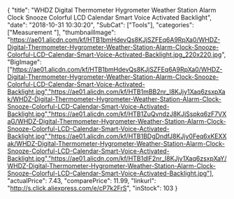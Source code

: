 {
	"title": "WHDZ Digital Thermometer Hygrometer Weather Station Alarm Clock Snooze Colorful LCD Calendar Smart Voice Activated Backlight",
	"date": "2018-10-31 10:30:20",
	"SubCat": ["Tools"],
	"categories": ["Measurement "],
	"thumbnailImage": "https://ae01.alicdn.com/kf/HTB1bmHdevQs8KJjSZFEq6A9RpXa0/WHDZ-Digital-Thermometer-Hygrometer-Weather-Station-Alarm-Clock-Snooze-Colorful-LCD-Calendar-Smart-Voice-Activated-Backlight.jpg_220x220.jpg",
	"BigImage": ["https://ae01.alicdn.com/kf/HTB1bmHdevQs8KJjSZFEq6A9RpXa0/WHDZ-Digital-Thermometer-Hygrometer-Weather-Station-Alarm-Clock-Snooze-Colorful-LCD-Calendar-Smart-Voice-Activated-Backlight.jpg","https://ae01.alicdn.com/kf/HTB1mBB2nr_I8KJjy1Xaq6zsxpXak/WHDZ-Digital-Thermometer-Hygrometer-Weather-Station-Alarm-Clock-Snooze-Colorful-LCD-Calendar-Smart-Voice-Activated-Backlight.jpg","https://ae01.alicdn.com/kf/HTB1ZuQvndzJ8KJjSspkq6zF7VXaG/WHDZ-Digital-Thermometer-Hygrometer-Weather-Station-Alarm-Clock-Snooze-Colorful-LCD-Calendar-Smart-Voice-Activated-Backlight.jpg","https://ae01.alicdn.com/kf/HTB1BDgDndfJ8KJjy0Feq6xKEXXak/WHDZ-Digital-Thermometer-Hygrometer-Weather-Station-Alarm-Clock-Snooze-Colorful-LCD-Calendar-Smart-Voice-Activated-Backlight.jpg","https://ae01.alicdn.com/kf/HTB1dlF2nr_I8KJjy1Xaq6zsxpXaY/WHDZ-Digital-Thermometer-Hygrometer-Weather-Station-Alarm-Clock-Snooze-Colorful-LCD-Calendar-Smart-Voice-Activated-Backlight.jpg"],
	"actualPrice": 7.43,
	"comparePrice": 11.99,
	"linkurl": "http://s.click.aliexpress.com/e/cP7k2FrS",
	"inStock": 103
}
